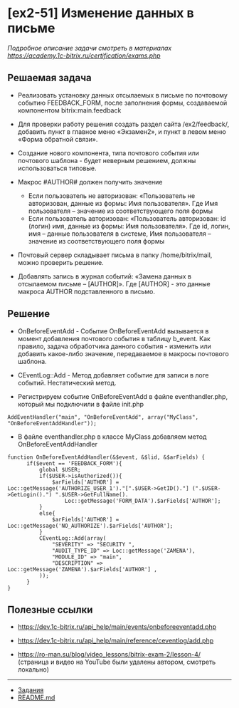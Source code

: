 # [ex2-51] Изменение данных в письме

*Подробное описание задачи смотреть в материалах https://academy.1c-bitrix.ru/certification/exams.php*

## Решаемая задача

* Реализовать установку данных отсылаемых в письме по почтовому событию FEEDBACK_FORM, после заполнения формы, создаваемой компонентом bitrix:main.feedback

* Для проверки работу решения создать раздел сайта /ex2/feedback/, добавить пункт в главное меню «Экзамен2», и пункт в левом меню «Форма обратной связи».

* Создание нового компонента, типа почтового события или почтового шаблона - будет неверным решением, должны использоваться типовые.

* Макрос #AUTHOR# должен получить значение
    * Если пользователь не авторизован: «Пользователь не авторизован, данные из формы: Имя пользователя». Где Имя пользователя – значение из соответствующего поля формы
    * Если пользователь авторизован: «Пользователь авторизован: id (логин) имя, данные из формы: Имя пользователя».  Где id, логин, имя – данные пользователя в системе, Имя пользователя – значение из соответствующего поля формы

* Почтовый сервер складывает письма в папку /home/bitrix/mail, можно проверить решение.

* Добавлять запись в журнал событий: «Замена данных в отсылаемом письме – [AUTHOR]». Где [AUTHOR] - это данные макроса AUTHOR подставленного в письмо.

## Решение

* OnBeforeEventAdd - Событие OnBeforeEventAdd вызывается в момент добавления почтового события в таблицу b_event. Как правило, задача обработчика данного события - изменить или добавить какое-либо значение, передаваемое в макросы почтового шаблона.

* CEventLog::Add - Метод добавляет событие для записи в логе событий. Нестатический метод.
  
* Регистрируем событие OnBeforeEventAdd в файле eventhandler.php, который мы подключили в файле init.php

```
AddEventHandler("main", "OnBeforeEventAdd", array("MyClass", "OnBeforeEventAddHandler"));
```   
      
* В файле eventhandler.php в классе MyClass добавляем метод OnBeforeEventAddHandler

```  
function OnBeforeEventAddHandler(&$event, &$lid, &$arFields) {
      if($event == 'FEEDBACK_FORM'){
          global $USER;
          if($USER->isAuthorized()){
              $arFields['AUTHOR'] = Loc::getMessage('AUTHORIZE_USER_1')."[".$USER->GetID()."] (".$USER->GetLogin().") ".$USER->GetFullName().
                  Loc::getMessage('FORM_DATA').$arFields['AUTHOR'];
          }
          else{
              $arFields['AUTHOR'] = Loc::getMessage('NO_AUTHORIZE').$arFields['AUTHOR'];
          }
          CEventLog::Add(array(
              "SEVERITY" => "SECURITY ",
              "AUDIT_TYPE_ID" => Loc::getMessage('ZAMENA'),
              "MODULE_ID" => "main",
              "DESCRIPTION" => Loc::getMessage('ZAMENA').$arFields['AUTHOR'] ,
          ));
      }
}
```  

## Полезные ссылки

* https://dev.1c-bitrix.ru/api_help/main/events/onbeforeeventadd.php
* https://dev.1c-bitrix.ru/api_help/main/reference/ceventlog/add.php

* https://ro-man.su/blog/video_lessons/bitrix-exam-2/lesson-4/ (страница и видео на YouTube были удалены автором, смотреть локально)

____
* [Задания](tasks.md)
* [README.md](../../README.md)